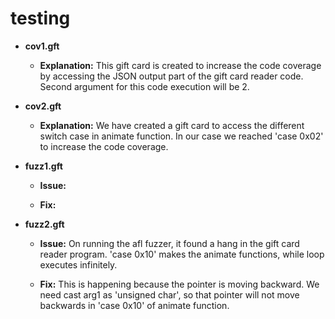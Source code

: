 # testing

* **cov1.gft**
	* **Explanation:**
		This gift card is created to increase the code coverage by accessing the JSON output part of the gift card reader code. Second argument for this code execution will be 2.

* **cov2.gft**
	* **Explanation:**
		We have created a gift card to access the different switch case in animate function. In our case we reached 'case 0x02' to increase the code coverage.
		
* **fuzz1.gft**
	* **Issue:**
	
	* **Fix:**
		
* **fuzz2.gft**
	* **Issue:**
		On running the afl fuzzer, it found a hang in the gift card reader program. 'case 0x10' makes the animate functions, while loop executes infinitely.
	
	* **Fix:**
		This is happening because the pointer is moving backward. We need cast arg1 as 'unsigned char', so that pointer will not move backwards in 'case 0x10' of animate function.